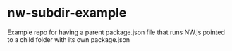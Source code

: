 # nw-subdir-example
Example repo for having a parent package.json file that runs NW.js pointed to a child folder with its own package.json
